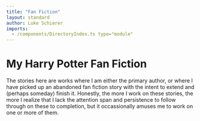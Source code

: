 ```yaml
---
title: "Fan Fiction"
layout: standard
author: Luke Schierer
imports:
  - /components/DirectoryIndex.ts type="module"
---
```


# My Harry Potter Fan Fiction

The stories here are works where I am either the primary author, or where I
have picked up an abandoned fan fiction story with the intent to extend and
(perhaps someday) finish it. Honestly, the more I work on these stories, the
more I realize that I lack the attention span and persistence to follow through
on these to completion, but it occassionally amuses me to work on one or more
of them.

<directory-index directory="/FanFiction/"></directory-index>
